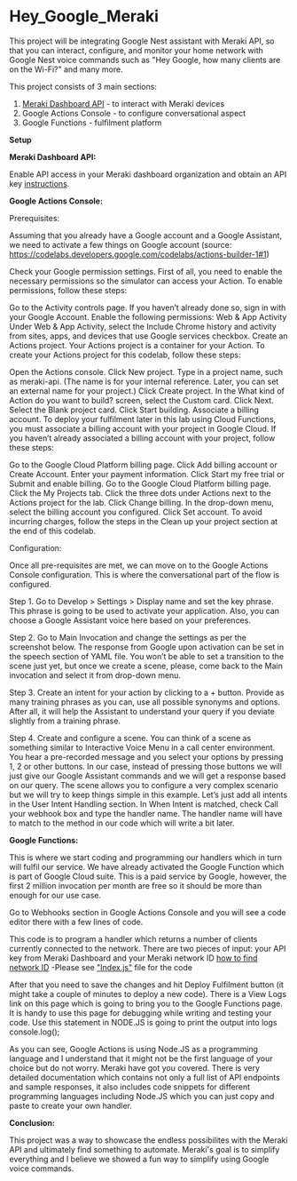 # Hey_Google_Meraki
This project will be integrating Google Nest assistant with Meraki API, so that you can interact, configure, and monitor your home network with Google Nest voice commands such as "Hey Google, how many clients are on the Wi-Fi?" and many more.

This project consists of 3 main sections:
  1. [Meraki Dashboard API](https://developer.cisco.com/meraki/api-latest/) - to interact with Meraki devices 
  2. Google Actions Console - to configure conversational aspect
  3. Google Functions - fulfilment platform 
 
 **Setup** 

**Meraki Dashboard API:**

Enable API access in your Meraki dashboard organization and obtain an API key [instructions](https://documentation.meraki.com/General_Administration/Other_Topics/Cisco_Meraki_Dashboard_API/).


**Google Actions Console:**

Prerequisites:

Assuming that you already have a Google account and a Google Assistant, we need to activate a few things on Google account (source: https://codelabs.developers.google.com/codelabs/actions-builder-1#1)

Check your Google permission settings. First of all, you need to enable the necessary permissions so the simulator can access your Action. To enable permissions, follow these steps:

Go to the Activity controls page.
If you haven’t already done so, sign in with your Google Account.
Enable the following permissions:
Web & App Activity
Under Web & App Activity, select the Include Chrome history and activity from sites, apps, and devices that use Google services checkbox.
Create an Actions project. Your Actions project is a container for your Action. To create your Actions project for this codelab, follow these steps:

Open the Actions console.
Click New project.
Type in a project name, such as meraki-api. (The name is for your internal reference. Later, you can set an external name for your project.)
Click Create project.
In the What kind of Action do you want to build? screen, select the Custom card.
Click Next.
Select the Blank project card.
Click Start building.
Associate a billing account. To deploy your fulfilment later in this lab using Cloud Functions, you must associate a billing account with your project in Google Cloud. If you haven’t already associated a billing account with your project, follow these steps:

Go to the Google Cloud Platform billing page.
Click Add billing account or Create Account.
Enter your payment information.
Click Start my free trial or Submit and enable billing.
Go to the Google Cloud Platform billing page.
Click the My Projects tab.
Click the three dots under Actions next to the Actions project for the lab.
Click Change billing.
In the drop-down menu, select the billing account you configured. Click Set account.
To avoid incurring charges, follow the steps in the Clean up your project section at the end of this codelab.

Configuration:

Once all pre-requisites are met, we can move on to the Google Actions Console configuration. This is where the conversational part of the flow is configured.

Step 1. Go to Develop > Settings > Display name and set the key phrase. This phrase is going to be used to activate your application. Also, you can choose a Google Assistant voice here based on your preferences.

Step 2. Go to Main Invocation and change the settings as per the screenshot below. The response from Google upon activation can be set in the speech section of YAML file. You won’t be able to set a transition to the scene just yet, but once we create a scene, please, come back to the Main invocation and select it from drop-down menu.

Step 3. Create an intent for your action by clicking to a + button. Provide as many training phrases as you can, use all possible synonyms and options. After all, it will help the Assistant to understand your query if you deviate slightly from a training phrase.

Step 4. Create and configure a scene. You can think of a scene as something similar to Interactive Voice Menu in a call center environment. You hear a pre-recorded message and you select your options by pressing 1, 2 or other buttons. In our case, instead of pressing those buttons we will just give our Google Assistant commands and we will get a response based on our query. The scene allows you to configure a very complex scenario but we will try to keep things simple in this example. Let’s just add all intents in the User Intent Handling section. In When Intent is matched, check Call your webhook box and type the handler name. The handler name will have to match to the method in our code which will write a bit later.


**Google Functions:**

This is where we start coding and programming our handlers which in turn will fulfil our service. We have already activated the Google Function which is part of Google Cloud suite. This is a paid service by Google, however, the first 2 million invocation per month are free so it should be more than enough for our use case.

Go to Webhooks section in Google Actions Console and you will see a code editor there with a few lines of code.

This code is to program a handler which returns a number of clients currently connected to the network. There are two pieces of input: your API key from Meraki Dashboard and your Meraki network ID [how to find network ID](https://developer.cisco.com/meraki/api-latest/#!getting-started/find-your-network-id)
  -Please see ["Index.js"](https://github.com/jnekl/Hey_Google_Meraki/blob/main/Index.js) file for the code
  

After that you need to save the changes and hit Deploy Fulfilment button (it might take a couple of minutes to deploy a new code). There is a View Logs link on this page which is going to bring you to the Google Functions page. It is handy to use this page for debugging while writing and testing your code. Use this statement in NODE.JS is going to print the output into logs console.log();

As you can see, Google Actions is using Node.JS as a programming language and I understand that it might not be the first language of your choice but do not worry. Meraki have got you covered. There is very detailed documentation which contains not only a full list of API endpoints and sample responses, it also includes code snippets for different programming languages including Node.JS which you can just copy and paste to create your own handler.



**Conclusion:**

This project was a way to showcase the endless possibilites with the Meraki API and ultimately find something to automate. Meraki's goal is to simplify everything and I believe we showed a fun way to simplify using Google voice commands.
